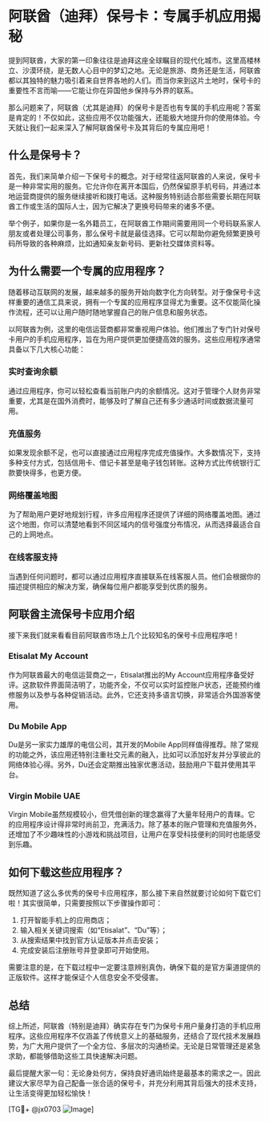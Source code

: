 # 阿联酋（迪拜）保号卡：专属手机应用揭秘

提到阿联酋，大家的第一印象往往是迪拜这座全球瞩目的现代化城市。这里高楼林立、沙漠环绕，是无数人心目中的梦幻之地。无论是旅游、商务还是生活，阿联酋都以其独特的魅力吸引着来自世界各地的人们。而当你来到这片土地时，保号卡的重要性不言而喻——它能让你在异国他乡保持与外界的联系。

那么问题来了，阿联酋（尤其是迪拜）的保号卡是否也有专属的手机应用呢？答案是肯定的！不仅如此，这些应用不仅功能强大，还能极大地提升你的使用体验。今天就让我们一起来深入了解阿联酋保号卡及其背后的专属应用吧！

## 什么是保号卡？

首先，我们来简单介绍一下保号卡的概念。对于经常往返阿联酋的人来说，保号卡是一种非常实用的服务。它允许你在离开本国后，仍然保留原手机号码，并通过本地运营商提供的服务继续接听和拨打电话。这种服务特别适合那些需要长期在阿联酋工作或生活的国际人士，因为它解决了更换号码带来的诸多不便。

举个例子，如果你是一名外籍员工，在阿联酋工作期间需要用同一个号码联系家人朋友或者处理公司事务，那么保号卡就是最佳选择。它可以帮助你避免频繁更换号码所导致的各种麻烦，比如通知亲友新号码、更新社交媒体资料等。

## 为什么需要一个专属的应用程序？

随着移动互联网的发展，越来越多的服务开始向数字化方向转型。对于像保号卡这样重要的通信工具来说，拥有一个专属的应用程序显得尤为重要。这不仅能简化操作流程，还可以让用户随时随地掌握自己的账户信息和服务状态。

以阿联酋为例，这里的电信运营商都非常重视用户体验。他们推出了专门针对保号卡用户的手机应用程序，旨在为用户提供更加便捷高效的服务。这些应用程序通常具备以下几大核心功能：

### 实时查询余额

通过应用程序，你可以轻松查看当前账户内的余额情况。这对于管理个人财务非常重要，尤其是在国外消费时，能够及时了解自己还有多少通话时间或数据流量可用。

### 充值服务

如果发现余额不足，也可以直接通过应用程序完成充值操作。大多数情况下，支持多种支付方式，包括信用卡、借记卡甚至是电子钱包转账。这种方式比传统银行汇款要快得多，也更方便。

### 网络覆盖地图

为了帮助用户更好地规划行程，许多应用程序还提供了详细的网络覆盖地图。通过这个地图，你可以清楚地看到不同区域内的信号强度分布情况，从而选择最适合自己的上网地点。

### 在线客服支持

当遇到任何问题时，都可以通过应用程序直接联系在线客服人员。他们会根据你的描述提供相应的解决方案，确保每位用户都能享受到优质的服务。

## 阿联酋主流保号卡应用介绍

接下来我们就来看看目前阿联酋市场上几个比较知名的保号卡应用程序吧！

### Etisalat My Account

作为阿联酋最大的电信运营商之一，Etisalat推出的My Account应用程序备受好评。这款软件界面简洁明了，功能齐全，不仅可以实时监控账户状态，还能预约维修服务以及参与各种促销活动。此外，它还支持多语言切换，非常适合外国游客使用。

### Du Mobile App

Du是另一家实力雄厚的电信公司，其开发的Mobile App同样值得推荐。除了常规的功能之外，该应用还特别注重社交元素的融入，比如可以添加好友并分享彼此的网络体验心得。另外，Du还会定期推出独家优惠活动，鼓励用户下载并使用其平台。

### Virgin Mobile UAE

Virgin Mobile虽然规模较小，但凭借创新的理念赢得了大量年轻用户的青睐。它的应用程序设计得非常时尚前卫，充满活力。除了基本的账户管理和充值服务外，还增加了不少趣味性的小游戏和挑战项目，让用户在享受科技便利的同时也能感受到乐趣。

## 如何下载这些应用程序？

既然知道了这么多优秀的保号卡应用程序，那么接下来自然就要讨论如何下载它们啦！其实很简单，只需要按照以下步骤操作即可：

1. 打开智能手机上的应用商店；
2. 输入相关关键词搜索（如“Etisalat”、“Du”等）；
3. 从搜索结果中找到官方认证版本并点击安装；
4. 完成安装后注册账号并登录即可开始使用。

需要注意的是，在下载过程中一定要注意辨别真伪，确保下载的是官方渠道提供的正版软件。这样才能保证个人信息安全不受侵害。

## 总结

综上所述，阿联酋（特别是迪拜）确实存在专门为保号卡用户量身打造的手机应用程序。这些应用程序不仅涵盖了传统意义上的基础服务，还结合了现代技术发展趋势，为广大用户提供了一个全方位、多层次的沟通桥梁。无论是日常管理还是紧急求助，都能够借助这些工具快速解决问题。

最后提醒大家一句：无论身处何方，保持良好通讯始终是最基本的需求之一。因此建议大家尽早为自己配备一张合适的保号卡，并充分利用其背后强大的技术支持，让生活变得更加轻松愉快！

[TG💪+ @jx0703 ![Image](https://github.com/user-attachments/assets/dbca1d08-cadb-493c-b0ec-ad6f7a83f270)]